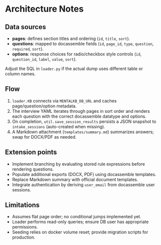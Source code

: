 ﻿# Architecture Notes

## Data sources
- **pages**: defines section titles and ordering (`id`, `title`, `sort`).
- **questions**: mapped to docassemble fields (`id`, `page_id`, `type`, `question`, `required`, `sort`).
- **options**: response choices for radio/checkbox style controls (`id`, `question_id`, `label`, `value`, `sort`).

Adjust the SQL in `loader.py` if the actual dump uses different table or column names.

## Flow
1. `loader.KB` connects via `MENTALKB_DB_URL` and caches page/question/option metadata.
2. The interview YAML iterates through pages in sort order and renders each question with the correct docassemble datatype and options.
3. On completion, `util.save_session_results` persists a JSON snapshot to `intake_sessions` (auto-created when missing).
4. A Markdown attachment (`templates/summary.md`) summarizes answers; swap for DOCX/PDF as needed.

## Extension points
- Implement branching by evaluating stored rule expressions before rendering questions.
- Populate additional exports (DOCX, PDF) using docassemble templates.
- Replace Markdown summary with official document templates.
- Integrate authentication by deriving `user_email` from docassemble user sessions.

## Limitations
- Assumes flat page order; no conditional jumps implemented yet.
- Loader performs read-only queries; ensure DB user has appropriate permissions.
- Seeding relies on docker volume reset; provide migration scripts for production.
